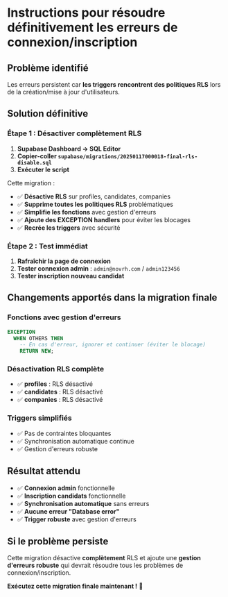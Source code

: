 # Instructions pour résoudre définitivement les erreurs de connexion/inscription

## Problème identifié
Les erreurs persistent car **les triggers rencontrent des politiques RLS** lors de la création/mise à jour d'utilisateurs.

## Solution définitive

### Étape 1 : Désactiver complètement RLS
1. **Supabase Dashboard → SQL Editor**
2. **Copier-coller `supabase/migrations/20250117000018-final-rls-disable.sql`**
3. **Exécuter le script**

Cette migration :
- ✅ **Désactive RLS** sur profiles, candidates, companies
- ✅ **Supprime toutes les politiques RLS** problématiques
- ✅ **Simplifie les fonctions** avec gestion d'erreurs
- ✅ **Ajoute des EXCEPTION handlers** pour éviter les blocages
- ✅ **Recrée les triggers** avec sécurité

### Étape 2 : Test immédiat
1. **Rafraîchir la page de connexion**
2. **Tester connexion admin** : `admin@novrh.com` / `admin123456`
3. **Tester inscription nouveau candidat**

## Changements apportés dans la migration finale

### Fonctions avec gestion d'erreurs
```sql
EXCEPTION
  WHEN OTHERS THEN
    -- En cas d'erreur, ignorer et continuer (éviter le blocage)
    RETURN NEW;
```

### Désactivation RLS complète
- ✅ **profiles** : RLS désactivé
- ✅ **candidates** : RLS désactivé  
- ✅ **companies** : RLS désactivé

### Triggers simplifiés
- ✅ Pas de contraintes bloquantes
- ✅ Synchronisation automatique continue
- ✅ Gestion d'erreurs robuste

## Résultat attendu
- ✅ **Connexion admin** fonctionnelle
- ✅ **Inscription candidats** fonctionnelle
- ✅ **Synchronisation automatique** sans erreurs
- ✅ **Aucune erreur "Database error"**
- ✅ **Trigger robuste** avec gestion d'erreurs

## Si le problème persiste
Cette migration désactive **complètement** RLS et ajoute une **gestion d'erreurs robuste** qui devrait résoudre tous les problèmes de connexion/inscription.

**Exécutez cette migration finale maintenant !** 🚀
